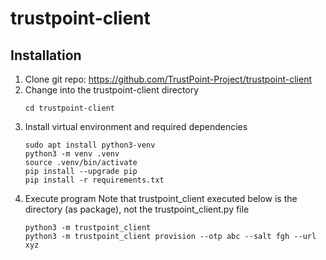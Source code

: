 # trustpoint-client

## Installation
1. Clone git repo: https://github.com/TrustPoint-Project/trustpoint-client
2. Change into the trustpoint-client directory
   ```
   cd trustpoint-client
   ```
3. Install virtual environment and required dependencies
    ```
   sudo apt install python3-venv
   python3 -m venv .venv
   source .venv/bin/activate
   pip install --upgrade pip
   pip install -r requirements.txt
   ```
4. Execute program
   Note that trustpoint_client executed below is the directory (as package), not the trustpoint_client.py file
   ```
   python3 -m trustpoint_client
   python3 -m trustpoint_client provision --otp abc --salt fgh --url xyz
   ```
